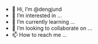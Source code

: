 - 👋 Hi, I’m @dengjund
- 👀 I’m interested in ...
- 🌱 I’m currently learning ...
- 💞️ I’m looking to collaborate on ...
- 📫 How to reach me ...

<!---
dengjund/dengjund is a ✨ special ✨ repository because its `README.md` (this file) appears on your GitHub profile.
You can click the Preview link to take a look at your changes.
--->
